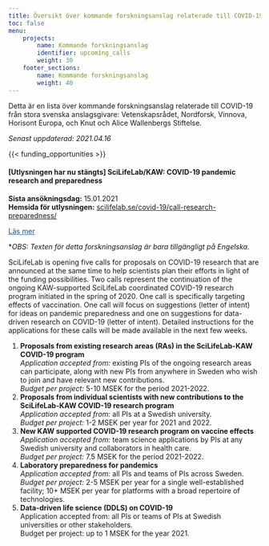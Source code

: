 ```yaml
---
title: Översikt över kommande forskningsanslag relaterade till COVID-19
toc: false
menu:
    projects:
        name: Kommande forskningsanslag
        identifier: upcoming_calls
        weight: 30
    footer_sections:
        name: Kommande forskningsanslag
        weight: 40
---
```


Detta är en lista över kommande forskningsanslag relaterade till COVID-19 från stora svenska anslagsgivare: Vetenskapsrådet, Nordforsk, Vinnova, Horisont Europa, och Knut och Alice Wallenbergs Stiftelse.

<i>Senast uppdaterad: 2021.04.16</i>

{{< funding_opportunities >}}

#### [Utlysningen har nu stängts] SciLifeLab/KAW: COVID-19 pandemic research and preparedness
**Sista ansökningsdag:** 15.01.2021  
**Hemsida för utlysningen:** [scilifelab.se/covid-19/call-research-preparedness/](https://www.scilifelab.se/covid-19/call-research-preparedness/)

  <a class="btn " data-toggle="collapse" href="#sllkawdetails" role="button" aria-expanded="false" aria-controls="sllkawdetails" style="color: rgba(46, 104, 165, 1); font-weight: 500">
    Läs mer <i class="fas fa-caret-down"></i></a>
  <div class="collapse" id="sllkawdetails">
    <div class="card card-body">

**OBS: Texten för detta forskningsanslag är bara tillgängligt på Engelska.*

SciLifeLab is opening five calls for proposals on COVID-19 research that are announced at the same time to help scientists plan their efforts in light of the funding possibilities. Two calls represent the continuation of the ongoing KAW-supported SciLifeLab coordinated COVID-19 research program initiated in the spring of 2020. One call is specifically targeting effects of vaccination. One call will focus on suggestions (letter of intent) for ideas on pandemic preparedness and one on suggestions for data-driven research on COVID-19 (letter of intent). Detailed instructions for the applications for these calls will be made available in the next few weeks.

1. **Proposals from existing research areas (RAs) in the SciLifeLab-KAW COVID-19 program**  
*Application accepted from:* existing PIs of the ongoing research areas can participate, along with new PIs from anywhere in Sweden who wish to join and have relevant new contributions.  
*Budget per project:* 5-10 MSEK for the period 2021-2022.
2. **Proposals from individual scientists with new contributions to the SciLifeLab-KAW COVID-19 research program**  
*Application accepted from:* all PIs at a Swedish university.  
*Budget per project:* 1-2 MSEK per year for 2021 and 2022.
3. **New KAW supported COVID-19 research program on vaccine effects**  
*Application accepted from:* team science applications by PIs at any Swedish university and collaborators in health care.  
*Budget per project:* 7.5 MSEK for the period 2021-2022.
4. **Laboratory preparedness for pandemics**  
*Application accepted from:* all PIs and teams of PIs across Sweden.  
*Budget per project:* 2-5 MSEK per year for a single well-established facility; 10+ MSEK per year for platforms with a broad repertoire of technologies.
5. **Data-driven life science (DDLS) on COVID-19**  
Application accepted from: all PIs or teams of PIs at Swedish universities or other stakeholders.  
Budget per project: up to 1 MSEK for the year 2021.

</div>
</div>
